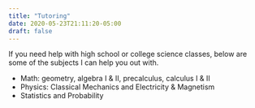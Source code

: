 ```yaml
---
title: "Tutoring"
date: 2020-05-23T21:11:20-05:00
draft: false
---
```


If you need help with high school or college science classes, below are some
of the subjects I can help you out with.

* Math: geometry, algebra I & II, precalculus, calculus I & II
* Physics: Classical Mechanics and Electricity & Magnetism
* Statistics and Probability